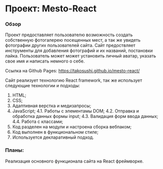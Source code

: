 # Проект: Mesto-React

### Обзор
Проект предоставляет пользователю возможность создать собственную фотогалерею посещенных мест, а так же увидеть фотографии других пользователей сайта.
Сайт предоствляет инструменты для добавления фотографий и их названий, постановки лайка.
Пользователь может может установить личный аватар, указать свое имя и написать немного о себе.

Ссылка на Github Pages: <https://takosushi.github.io/mesto-react/>

Сайт реализует технологию React framework, так же использует следующие технологии и подходы:
1. HTML;
2. CSS;
3. Адаптивная верстка и медизапросы;
4. JavaScript;
 4.1. Работы с элементамы DOM;
 4.2. Отправка и обработка данных формы input;
 4.3. Валидация форм ввода данных;
 4.4. Работа с классами;
5. Код разделен на модули и настроена сборка вебпаком;
6. Код выполнен в функциональном стиле;
7. Используется декларативный подход.

### Планы:
Реализация основного функционала сайта на React фреймворке.
